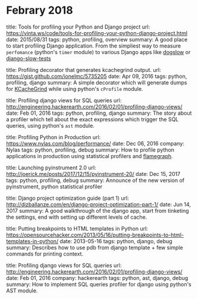 # Febrary 2018

title: Tools for profiling your Python and Django project
url: https://vinta.ws/code/tools-for-profiling-your-python-django-project.html
date: 2015/08/31
tags: python, profiling, overview
summary:
 A good place to start profiling Django application. From the simpliest way to
measure `perfomance` (python's `timer` module) to various Django apps like
[dogslow](https://bitbucket.org/evzijst/dogslow) or
[django-slow-tests](https://github.com/realpython/django-slow-tests)


title: Profiling decorator that generates kcachegrind output.
url: https://gist.github.com/ionelmc/5735205
date: Apr 09, 2016
tags: python, profiling, django
summary:
 A simple decorator which will generate dumps for
[KCacheGrind](https://kcachegrind.github.io/html/Home.html) while using python's `cProfile` module.


title: Profiling django views for SQL queries
url: http://engineering.hackerearth.com/2016/02/01/profiling-django-views/
date: Feb 01, 2016
tags: python, profiling, django
summary:
 The story about a profiler which tell about the exact expressions which trigger the SQL queries,
using python's `ast` module.


title: Profiling Python in Production
url: https://www.nylas.com/blog/performance/
date: Dec 06, 2016
company: Nylas
tags: python, profiling, debug
summary:
 How to profile python applications in production using statistical profilers and [flamegraph](https://github.com/brendangregg/FlameGraph).


title: Launching pyinstrument 2.0
url: http://joerick.me/posts/2017/12/15/pyinstrument-20/
date: Dec 15, 2017
tags: python, profiling, debug
summary:
 Announce of the new version of pyinstrument, python statistical profiler


title: Django project optimization guide (part 1)
url: http://dizballanze.com/en/django-project-optimization-part-1/
date: Jun 14, 2017
summary:
 A good walkthrough of the django app, start from tinketing the settings, end with setting up different levels of cache.


title: Putting breakpoints to HTML templates in Python
url: https://opensourcehacker.com/2013/05/16/putting-breakpoints-to-html-templates-in-python/
date: 2013-05-16
tags: python, django, debug
summary:
 Describes how to use pdb from django template + few simple commands for printing context.


title: Profiling django views for SQL queries
url: http://engineering.hackerearth.com/2016/02/01/profiling-django-views/
date: Feb 01, 2016
company: hackerearth
tags: python, ast, django, debug
summary:
 How to implement SQL queries profiler for django using python's AST module.
